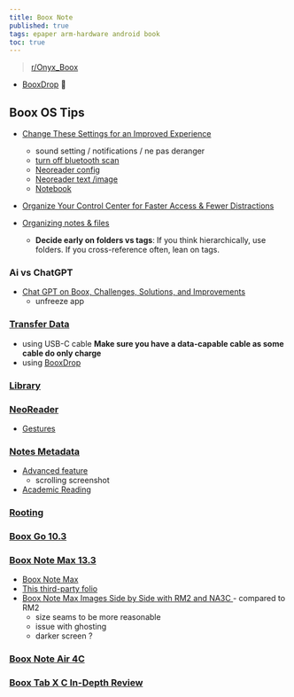 ```yaml
---
title: Boox Note
published: true
tags: epaper arm-hardware android book
toc: true
---
```

>  [r/Onyx_Boox ](https://www.reddit.com/r/Onyx_Boox/)

- [BooxDrop](http://192.168.0.14:8085) 📁

## Boox OS Tips

- [Change These Settings for an Improved Experience](https://www.youtube.com/watch?v=YUxzi2MsKXA&t=1982s)
	- sound setting / notifications / ne pas deranger
    - [turn off bluetooth scan](https://www.youtube.com/watch?v=YUxzi2MsKXA&t=490s)
    - [Neoreader config](https://www.youtube.com/watch?v=YUxzi2MsKXA&t=624s)
    - [Neoreader text /image](https://www.youtube.com/watch?v=YUxzi2MsKXA&t=1170s)
    - [Notebook](https://www.youtube.com/watch?v=YUxzi2MsKXA&t=1293s)
    
- [Organize Your Control Center for Faster Access & Fewer Distractions](https://www.youtube.com/watch?v=REzDrrVbHmM)

- [Organizing notes & files](https://chatgpt.com/share/68a6dc53-7390-800d-91d8-1d1a098ee6f5)
	- **Decide early on folders vs tags**: If you think hierarchically, use folders. If you cross-reference often, lean on tags.

### Ai vs ChatGPT

- [Chat GPT on Boox, Challenges, Solutions, and Improvements](https://www.youtube.com/watch?v=VHqLx_UzM4M)
	- unfreeze app

### [Transfer Data](https://chatgpt.com/share/6880a1bd-aed8-800d-b290-eabc5c908e63)

- using USB-C cable **Make sure you have a data-capable cable as some cable do only charge**
- using [BooxDrop](https://help.boox.com/hc/en-us/articles/8569504200596-Transfer-with-Your-Computer#BooxDrop%20App)

### [Library](https://www.youtube.com/watch?v=khRk22aYei8)

### [NeoReader](https://www.youtube.com/watch?v=U-BBvsf0drs)
- [Gestures](https://www.youtube.com/watch?v=NdD9Sq_yxaM)

### [Notes Metadata](https://www.youtube.com/watch?v=rfi9AXlO3Xc)

- [Advanced feature](https://www.youtube.com/watch?v=VV7zCdjme8E)
	- scrolling screenshot
- [ Academic Reading ](https://www.youtube.com/watch?v=-uZAHAJpCbs)

### [Rooting](https://chatgpt.com/share/6880b734-28e0-800d-bc6b-cfa71ccd70ce)

### [Boox Go 10.3](https://www.youtube.com/watch?v=M5tgGr4N7Ms)

### [Boox Note Max 13.3](https://www.youtube.com/watch?v=nUupUHJvNHA&t=4s)
- [Boox Note Max](https://www.youtube.com/watch?v=pQjM0EMGX4U)
- [This third-party folio](https://www.reddit.com/r/Onyx_Boox/comments/1jq1rs2/this_thirdparty_folio_for_note_max_is/#lightbox)
- [Boox Note Max Images Side by Side with RM2 and NA3C ](https://www.reddit.com/r/Onyx_Boox/comments/1hs1yyl/boox_note_max_images_side_by_side_with_rm2_and/) - compared to RM2
	- size seams to be more reasonable
    - issue with ghosting
    - darker screen ?
    
### [Boox Note Air 4C](https://www.youtube.com/watch?v=fUgSkj5tm-c)

### [Boox Tab X C In-Depth Review](https://www.youtube.com/watch?v=nXzbHyA5sgY&t=1713s)
